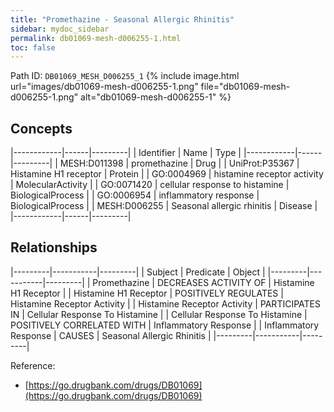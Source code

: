 ```yaml
---
title: "Promethazine - Seasonal Allergic Rhinitis"
sidebar: mydoc_sidebar
permalink: db01069-mesh-d006255-1.html
toc: false 
---
```



Path ID: `DB01069_MESH_D006255_1`
{% include image.html url="images/db01069-mesh-d006255-1.png" file="db01069-mesh-d006255-1.png" alt="db01069-mesh-d006255-1" %}

## Concepts

|------------|------|---------|
| Identifier | Name | Type    |
|------------|------|---------|
| MESH:D011398 | promethazine | Drug |
| UniProt:P35367 | Histamine H1 receptor | Protein |
| GO:0004969 | histamine receptor activity | MolecularActivity |
| GO:0071420 | cellular response to histamine | BiologicalProcess |
| GO:0006954 | inflammatory response | BiologicalProcess |
| MESH:D006255 | Seasonal allergic rhinitis | Disease |
|------------|------|---------|

## Relationships

|---------|-----------|---------|
| Subject | Predicate | Object  |
|---------|-----------|---------|
| Promethazine | DECREASES ACTIVITY OF | Histamine H1 Receptor |
| Histamine H1 Receptor | POSITIVELY REGULATES | Histamine Receptor Activity |
| Histamine Receptor Activity | PARTICIPATES IN | Cellular Response To Histamine |
| Cellular Response To Histamine | POSITIVELY CORRELATED WITH | Inflammatory Response |
| Inflammatory Response | CAUSES | Seasonal Allergic Rhinitis |
|---------|-----------|---------|

Reference: 
  - [https://go.drugbank.com/drugs/DB01069](https://go.drugbank.com/drugs/DB01069)
